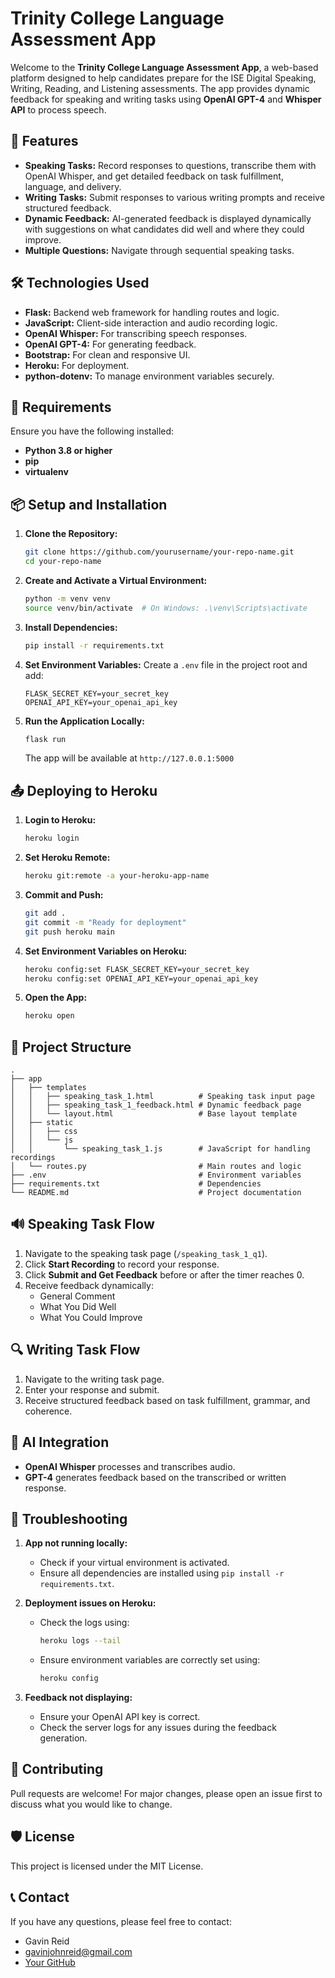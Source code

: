 # Trinity College Language Assessment App

Welcome to the **Trinity College Language Assessment App**, a web-based platform designed to help candidates prepare for the ISE Digital Speaking, Writing, Reading, and Listening assessments. The app provides dynamic feedback for speaking and writing tasks using **OpenAI GPT-4** and **Whisper API** to process speech.

## 🚀 Features

- **Speaking Tasks:** Record responses to questions, transcribe them with OpenAI Whisper, and get detailed feedback on task fulfillment, language, and delivery.
- **Writing Tasks:** Submit responses to various writing prompts and receive structured feedback.
- **Dynamic Feedback:** AI-generated feedback is displayed dynamically with suggestions on what candidates did well and where they could improve.
- **Multiple Questions:** Navigate through sequential speaking tasks.

## 🛠️ Technologies Used

- **Flask:** Backend web framework for handling routes and logic.
- **JavaScript:** Client-side interaction and audio recording logic.
- **OpenAI Whisper:** For transcribing speech responses.
- **OpenAI GPT-4:** For generating feedback.
- **Bootstrap:** For clean and responsive UI.
- **Heroku:** For deployment.
- **python-dotenv:** To manage environment variables securely.

## 🔑 Requirements

Ensure you have the following installed:

- **Python 3.8 or higher**
- **pip**
- **virtualenv**

## 📦 Setup and Installation

1. **Clone the Repository:**
    ```bash
    git clone https://github.com/yourusername/your-repo-name.git
    cd your-repo-name
    ```

2. **Create and Activate a Virtual Environment:**
    ```bash
    python -m venv venv
    source venv/bin/activate  # On Windows: .\venv\Scripts\activate
    ```

3. **Install Dependencies:**
    ```bash
    pip install -r requirements.txt
    ```

4. **Set Environment Variables:**
    Create a `.env` file in the project root and add:
    ```plaintext
    FLASK_SECRET_KEY=your_secret_key
    OPENAI_API_KEY=your_openai_api_key
    ```

5. **Run the Application Locally:**
    ```bash
    flask run
    ```
    The app will be available at `http://127.0.0.1:5000`

## 📤 Deploying to Heroku

1. **Login to Heroku:**
    ```bash
    heroku login
    ```

2. **Set Heroku Remote:**
    ```bash
    heroku git:remote -a your-heroku-app-name
    ```

3. **Commit and Push:**
    ```bash
    git add .
    git commit -m "Ready for deployment"
    git push heroku main
    ```

4. **Set Environment Variables on Heroku:**
    ```bash
    heroku config:set FLASK_SECRET_KEY=your_secret_key
    heroku config:set OPENAI_API_KEY=your_openai_api_key
    ```

5. **Open the App:**
    ```bash
    heroku open
    ```

## 📂 Project Structure
```
.
├── app
│   ├── templates
│   │   ├── speaking_task_1.html          # Speaking task input page
│   │   ├── speaking_task_1_feedback.html # Dynamic feedback page
│   │   └── layout.html                   # Base layout template
│   ├── static
│   │   ├── css
│   │   └── js
│   │       └── speaking_task_1.js        # JavaScript for handling recordings
│   └── routes.py                         # Main routes and logic
├── .env                                  # Environment variables
├── requirements.txt                      # Dependencies
└── README.md                             # Project documentation
```

## 🔊 Speaking Task Flow

1. Navigate to the speaking task page (`/speaking_task_1_q1`).
2. Click **Start Recording** to record your response.
3. Click **Submit and Get Feedback** before or after the timer reaches 0.
4. Receive feedback dynamically:
    - General Comment
    - What You Did Well
    - What You Could Improve

## 🔍 Writing Task Flow

1. Navigate to the writing task page.
2. Enter your response and submit.
3. Receive structured feedback based on task fulfillment, grammar, and coherence.

## 🤖 AI Integration
- **OpenAI Whisper** processes and transcribes audio.
- **GPT-4** generates feedback based on the transcribed or written response.

## 🔧 Troubleshooting

1. **App not running locally:**
    - Check if your virtual environment is activated.
    - Ensure all dependencies are installed using `pip install -r requirements.txt`.

2. **Deployment issues on Heroku:**
    - Check the logs using:
      ```bash
      heroku logs --tail
      ```
    - Ensure environment variables are correctly set using:
      ```bash
      heroku config
      ```

3. **Feedback not displaying:**
    - Ensure your OpenAI API key is correct.
    - Check the server logs for any issues during the feedback generation.

## 🤝 Contributing
Pull requests are welcome! For major changes, please open an issue first to discuss what you would like to change.

## 🛡️ License
This project is licensed under the MIT License.

## 📞 Contact
If you have any questions, please feel free to contact:
- Gavin Reid
- gavinjohnreid@gmail.com
- [Your GitHub](https://github.com/GavinReid82)


